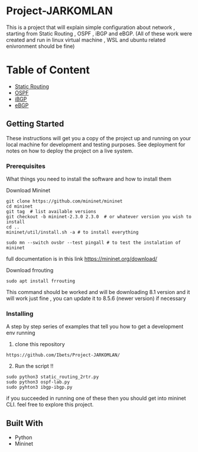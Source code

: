 # Project-JARKOMLAN

This is a project that will explain simple configuration about network , starting from Static Routing , OSPF , iBGP and eBGP. (All of these work were created and run in linux virtual machine , WSL and ubuntu related enivronment should be fine)

# Table of Content

- [Static Routing](https://github.com/Ibets/project-JARKOMLAN/blob/main/iBGP/Static_Routing.MD)
- [OSPF](https://github.com/Ibets/project-JARKOMLAN/blob/main/OSPF/README.MD)
- [iBGP](https://github.com/Ibets/project-JARKOMLAN/blob/main/iBGP/README.MD)
- [eBGP](https://github.com/Ibets/project-JARKOMLAN/blob/main/eBGP/README.MD)

## Getting Started

These instructions will get you a copy of the project up and running on your local machine for development and testing purposes. See deployment for notes on how to deploy the project on a live system.

### Prerequisites

What things you need to install the software and how to install them

Download Mininet
```
git clone https://github.com/mininet/mininet
cd mininet
git tag  # list available versions
git checkout -b mininet-2.3.0 2.3.0  # or whatever version you wish to install
cd ..
mininet/util/install.sh -a # to install everything 

sudo mn --switch ovsbr --test pingall # to test the instalation of mininet
```

full documentation is in this link https://mininet.org/download/

Download frrouting
```
sudo apt install frrouting
```
This command should be worked and will be downloading 8.1 version and it will work just fine , you can update it to 8.5.6 (newer version) if necessary

### Installing

A step by step series of examples that tell you how to get a development env running

1. clone this repository

```
https://github.com/Ibets/Project-JARKOMLAN/
```

2. Run the script !!
```
sudo python3 static_routing_2rtr.py
sudo python3 ospf-lab.py
sudo pyhton3 ibgp-ibgp.py
```
if you succeeded in running one of these then you should get into mininet CLI.
feel free to explore this project.

## Built With

* Python
* Mininet
